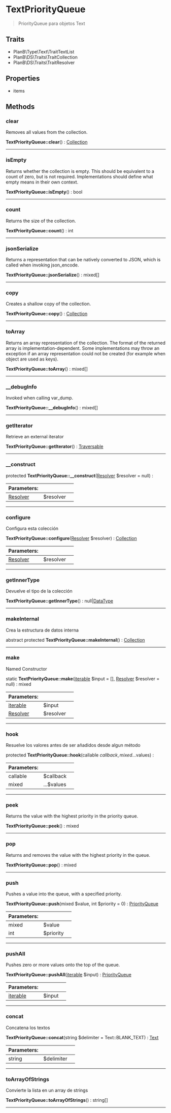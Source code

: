 
                                                                                                                                            
    
# TextPriorityQueue


> PriorityQueue para objetos Text
>
> 


## Traits
- PlanB\Type\Text\TraitTextList
- PlanB\DS\Traits\TraitCollection
- PlanB\DS\Traits\TraitResolver




## Properties
- items


## Methods

### clear
Removes all values from the collection.


**TextPriorityQueue::clear**() : [Collection](../../../Collection.md)



---


### isEmpty
Returns whether the collection is empty.
This should be equivalent to a count of zero, but is not required.
Implementations should define what empty means in their own context.

**TextPriorityQueue::isEmpty**() : bool



---


### count
Returns the size of the collection.


**TextPriorityQueue::count**() : int



---


### jsonSerialize
Returns a representation that can be natively converted to JSON, which is
called when invoking json_encode.


**TextPriorityQueue::jsonSerialize**() : mixed[]



---


### copy
Creates a shallow copy of the collection.


**TextPriorityQueue::copy**() : [Collection](../../../Collection.md)



---


### toArray
Returns an array representation of the collection.
The format of the returned array is implementation-dependent. Some
implementations may throw an exception if an array representation
could not be created (for example when object are used as keys).

**TextPriorityQueue::toArray**() : mixed[]



---


### __debugInfo
Invoked when calling var_dump.


**TextPriorityQueue::__debugInfo**() : mixed[]



---


### getIterator
Retrieve an external iterator


**TextPriorityQueue::getIterator**() : [Traversable](../../../Traversable.md)



---


### __construct



protected **TextPriorityQueue::__construct**([Resolver](../../../Resolver.md) $resolver = null) : 


|Parameters: | | |
| --- | --- | --- |
|[Resolver](../../../Resolver.md) |$resolver |  |

---


### configure
Configura esta colección


**TextPriorityQueue::configure**([Resolver](../../../Resolver.md) $resolver) : [Collection](../../../Collection.md)


|Parameters: | | |
| --- | --- | --- |
|[Resolver](../../../Resolver.md) |$resolver |  |

---


### getInnerType
Devuelve el tipo de la colección


**TextPriorityQueue::getInnerType**() : null|[DataType](../../../DataType.md)



---


### makeInternal
Crea la estructura de datos interna


abstract protected **TextPriorityQueue::makeInternal**() : [Collection](../../../Collection.md)



---


### make
Named Constructor


static **TextPriorityQueue::make**([iterable](../../../iterable.md) $input = [], [Resolver](../../../Resolver.md) $resolver = null) : mixed


|Parameters: | | |
| --- | --- | --- |
|[iterable](../../../iterable.md) |$input |  |
|[Resolver](../../../Resolver.md) |$resolver |  |

---


### hook
Resuelve los valores antes de ser añadidos desde algun método


protected **TextPriorityQueue::hook**(callable $callback, mixed ...$values) : 


|Parameters: | | |
| --- | --- | --- |
|callable |$callback |  |
|mixed |...$values |  |

---


### peek
Returns the value with the highest priority in the priority queue.


**TextPriorityQueue::peek**() : mixed



---


### pop
Returns and removes the value with the highest priority in the queue.


**TextPriorityQueue::pop**() : mixed



---


### push
Pushes a value into the queue, with a specified priority.


**TextPriorityQueue::push**(mixed $value, int $priority = 0) : [PriorityQueue](../../../PriorityQueue.md)


|Parameters: | | |
| --- | --- | --- |
|mixed |$value |  |
|int |$priority |  |

---


### pushAll
Pushes zero or more values onto the top of the queue.


**TextPriorityQueue::pushAll**([iterable](../../../iterable.md) $input) : [PriorityQueue](../../../PriorityQueue.md)


|Parameters: | | |
| --- | --- | --- |
|[iterable](../../../iterable.md) |$input |  |

---


### concat
Concatena los textos


**TextPriorityQueue::concat**(string $delimiter = Text::BLANK_TEXT) : [Text](../../../Text.md)


|Parameters: | | |
| --- | --- | --- |
|string |$delimiter |  |

---


### toArrayOfStrings
Convierte la lista en un array de strings


**TextPriorityQueue::toArrayOfStrings**() : string[]



---


                                                                                                                                                                                                                                                                                                                                                                                                            
    
                                                                                                                                                                                                                                                                             
                